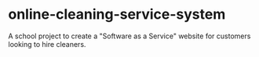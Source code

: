 # online-cleaning-service-system
A school project to create a "Software as a Service" website for customers looking to hire cleaners.
